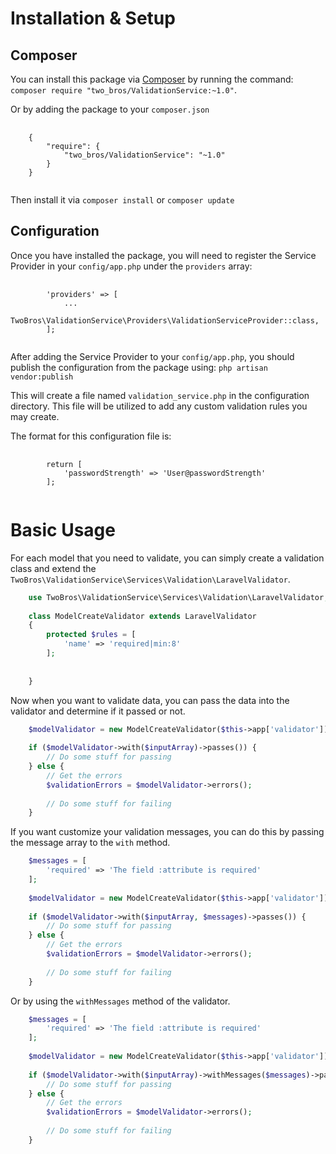 # Installation & Setup

## Composer
You can install this package via <a href="http://getcomposer.org">Composer</a> by running the command: `composer require "two_bros/ValidationService:~1.0"`.

Or by adding the package to your `composer.json`
<pre>
    <code>
    {
        "require": {
            "two_bros/ValidationService": "~1.0"
        }
    }
    </code>
</pre>

Then install it via `composer install` or `composer update`

## Configuration
Once you have installed the package, you will need to register the Service Provider in your `config/app.php` under the `providers` array:
<pre>
    <code>
        'providers' => [
            ...
            TwoBros\ValidationService\Providers\ValidationServiceProvider::class,
        ];
    </code>
</pre>

After adding the Service Provider to your `config/app.php`, you should publish the configuration from the package using: `php artisan vendor:publish`

This will create a file named `validation_service.php` in the configuration directory. This file will be utilized to add any custom validation rules you may create.

The format for this configuration file is:
<pre>
    <code>
        return [
            'passwordStrength' => 'User@passwordStrength'
        ];
    </code>
</pre>

# Basic Usage

For each model that you need to validate, you can simply create a validation class and extend the `TwoBros\ValidationService\Services\Validation\LaravelValidator`.

```php
    use TwoBros\ValidationService\Services\Validation\LaravelValidator;
    
    class ModelCreateValidator extends LaravelValidator
    {
        protected $rules = [
            'name' => 'required|min:8'
        ];
        
        
    }
```

Now when you want to validate data, you can pass the data into the validator and determine if it passed or not.

```php
    $modelValidator = new ModelCreateValidator($this->app['validator']);
    
    if ($modelValidator->with($inputArray)->passes()) {
        // Do some stuff for passing
    } else {
        // Get the errors
        $validationErrors = $modelValidator->errors();
        
        // Do some stuff for failing
    }
```

If you want customize your validation messages, you can do this by passing the message array to the `with` method.

```php
    $messages = [
        'required' => 'The field :attribute is required'
    ];
    
    $modelValidator = new ModelCreateValidator($this->app['validator']);
    
    if ($modelValidator->with($inputArray, $messages)->passes()) {
        // Do some stuff for passing
    } else {
        // Get the errors
        $validationErrors = $modelValidator->errors();
        
        // Do some stuff for failing
    }            
```

Or by using the `withMessages` method of the validator.

```php
    $messages = [
        'required' => 'The field :attribute is required'
    ];
    
    $modelValidator = new ModelCreateValidator($this->app['validator']);
    
    if ($modelValidator->with($inputArray)->withMessages($messages)->passes()) {
        // Do some stuff for passing
    } else {
        // Get the errors
        $validationErrors = $modelValidator->errors();
        
        // Do some stuff for failing
    }
```
